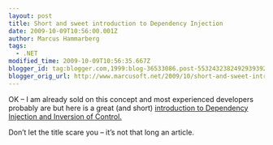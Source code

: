 ```yaml
---
layout: post
title: Short and sweet introduction to Dependency Injection
date: 2009-10-09T10:56:00.001Z
author: Marcus Hammarberg
tags:
  - .NET
modified_time: 2009-10-09T10:56:35.667Z
blogger_id: tag:blogger.com,1999:blog-36533086.post-5532432382492939392
blogger_orig_url: http://www.marcusoft.net/2009/10/short-and-sweet-introduction-to.html
---
```




OK – I am already sold on this concept and most experienced developers
probably are but here is a great (and short) <a
href="http://blog.wekeroad.com/smackdown/200-page-manual-on-inversion-of-control-plus-or-minus-199/"
target="_blank">introduction to Dependency Injection and Inversion of
Control.</a>

Don’t let the title scare you – it’s not that long an article.
